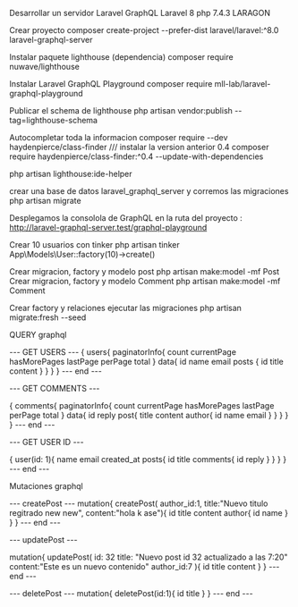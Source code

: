 Desarrollar un servidor Laravel GraphQL 
Laravel 8  php 7.4.3 LARAGON

Crear proyecto
composer create-project --prefer-dist laravel/laravel:^8.0  laravel-graphql-server

Instalar paquete lighthouse (dependencia)
composer require nuwave/lighthouse

Instalar Laravel GraphQL Playground
composer require mll-lab/laravel-graphql-playground

Publicar el schema de lighthouse
php artisan vendor:publish --tag=lighthouse-schema

Autocompletar toda la informacion
composer require --dev haydenpierce/class-finder /// instalar la version anterior 0.4
composer require haydenpierce/class-finder:^0.4 --update-with-dependencies

php artisan lighthouse:ide-helper

crear una base de datos laravel_graphql_server y corremos las migraciones
php artisan migrate

Desplegamos la consolola de GraphQL en la ruta del proyecto :
http://laravel-graphql-server.test/graphql-playground

Crear 10 usuarios con tinker
php artisan tinker 
App\Models\User::factory(10)->create()

Crear migracion, factory y modelo post
php artisan make:model -mf Post
Crear migracion, factory y modelo Comment
php artisan make:model -mf Comment

Crear factory y relaciones ejecutar las migraciones
php artisan migrate:fresh --seed


QUERY graphql

--- GET USERS ---
{
  users{
    paginatorInfo{
      count
      currentPage
      hasMorePages
      lastPage
      perPage
      total
    }
    data{
      id
      name
      email
      posts {
        id
        title
        content
      }
    }
  }
}
--- end ---

--- GET COMMENTS ---

{
  comments{
    paginatorInfo{
      count
      currentPage
      hasMorePages
      lastPage
      perPage
      total
    }
    data{
      id
      reply
      post{
        title
        content
        author{
          id
          name
          email
        }
      }
    }
  }
}
--- end ---

--- GET USER ID ---

 {
  user(id: 1){
    name
    email
    created_at
    posts{
      id
      title
      comments{
        id
        reply
      }
    }
  }
}
--- end ---

Mutaciones graphql 

--- createPost ---
mutation{
  createPost(
    author_id:1,
    title:"Nuevo titulo regitrado new new",
    content:"hola k ase"){
    id
    title
    content
    author{
      id
      name
    }
  }
}
--- end ---

--- updatePost ---

mutation{
  updatePost(
    id: 32
    title: "Nuevo post id 32 actualizado a las 7:20"
    content:"Este es un nuevo contenido"
    author_id:7
  ){
    id
    title
    content
  }
}
--- end ---

--- deletePost ---
mutation{
  deletePost(id:1){
    id
		title
  }
}
--- end ---

